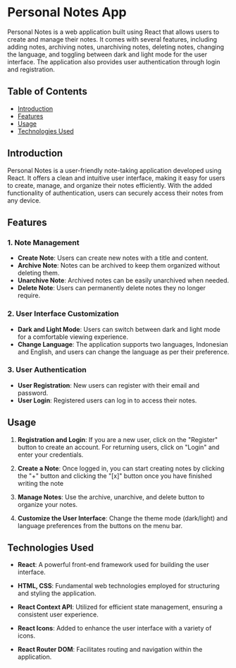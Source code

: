 # Personal Notes App

Personal Notes is a web application built using React that allows users to create and manage their notes. It comes with several features, including adding notes, archiving notes, unarchiving notes, deleting notes, changing the language, and toggling between dark and light mode for the user interface. The application also provides user authentication through login and registration.

## Table of Contents
- [Introduction](#introduction)
- [Features](#features)
- [Usage](#usage)
- [Technologies Used](#technologies-used)

## Introduction

Personal Notes is a user-friendly note-taking application developed using React. It offers a clean and intuitive user interface, making it easy for users to create, manage, and organize their notes efficiently. With the added functionality of authentication, users can securely access their notes from any device.

## Features

### 1. Note Management
- **Create Note**: Users can create new notes with a title and content.
- **Archive Note**: Notes can be archived to keep them organized without deleting them.
- **Unarchive Note**: Archived notes can be easily unarchived when needed.
- **Delete Note**: Users can permanently delete notes they no longer require.

### 2. User Interface Customization
- **Dark and Light Mode**: Users can switch between dark and light mode for a comfortable viewing experience.
- **Change Language**: The application supports two languages, Indonesian and English, and users can change the language as per their preference.

### 3. User Authentication
- **User Registration**: New users can register with their email and password.
- **User Login**: Registered users can log in to access their notes.

## Usage

1. **Registration and Login**: If you are a new user, click on the "Register" button to create an account. For returning users, click on "Login" and enter your credentials.

2. **Create a Note**: Once logged in, you can start creating notes by clicking the "+" button and clicking the "[x]" button once you have finished writing the note

3. **Manage Notes**: Use the archive, unarchive, and delete button to organize your notes.

4. **Customize the User Interface**: Change the theme mode (dark/light) and language preferences from the buttons on the menu bar.

## Technologies Used

- **React**: A powerful front-end framework used for building the user interface.

- **HTML, CSS**: Fundamental web technologies employed for structuring and styling the application.

- **React Context API**: Utilized for efficient state management, ensuring a consistent user experience.

- **React Icons**: Added to enhance the user interface with a variety of icons.

- **React Router DOM**: Facilitates routing and navigation within the application.